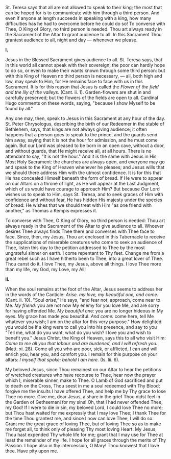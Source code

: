 
St. Teresa says that all are not allowed to speak to their king; the most that can be hoped for is to communicate with him through a third person. And even if anyone at length succeeds in speaking with a king, how many difficulties has he had to overcome before he could do so! To converse with Thee, O King of Glory, no third person is needed. Thou art always ready in the Sacrament of the Altar to grant audience to all. In this Sacrament Thou grantest audience to all, night and day — whenever we please.

**I\.**

Jesus in the Blessed Sacrament gives audience to all. St. Teresa says, that in this world all cannot speak with their sovereign; the poor can hardly hope to do so, or even to make their wants known through some third person: but with this King of Heaven no third person is necessary, — all, both high and low, may speak to Him, for He remains face to face with us in this Sacrament. It is for this reason that Jesus is called the *Flower of the field and the lily of the valleys*. (Cant. ii. 1). Garden-flowers are shut in and carefully preserved; but the flowers of the fields are open to all. Cardinal Hugo comments on these words, saying, \"because I show Myself to be found by all.\"

Any one may, then, speak to Jesus in this Sacrament at any hour of the day. St. Peter Chrysologus, describing the birth of our Redeemer in the stable of Bethlehem, says, that kings are not always giving audience; it often happens that a person goes to speak to the prince, and the guards send him away, saying that it is not the hour for admission, and he must come again. But our Lord was pleased to be born in an open cave, without a door, and without guards, that He might receive all, at all hours. There is no attendant to say, \"It is not the hour.\" And it is the same with Jesus in His Most Holy Sacrament: the churches are always open, and everyone may go and speak to the King of Heaven whenever he pleases; and Jesus wills that we should there address Him with the utmost confidence. It is for this that He has concealed Himself beneath the form of bread. If He were to appear on our Altars on a throne of light, as He will appear at the Last Judgment, which of us would have courage to approach Him? But because Our Lord wishes us to speak to Him, says St. Teresa, and to seek graces of Him with confidence and without fear, He has hidden His majesty under the species of bread: He wishes that we should treat with Him \"as one friend with another,\" as Thomas a Kempis expresses it.

To converse with Thee, O King of Glory, no third person is needed: Thou art always ready in the Sacrament of the Altar to give audience to all. Whoever desires Thee always finds Thee there and converses with Thee face to face. Since, then, my Jesus, Thou art enclosed in this Tabernacle to receive the supplications of miserable creatures who come to seek an audience of Thee, listen this day to the petition addressed to Thee by the most ungrateful sinner on earth. I come repentant to Thy feet. Change me from a great rebel such as I have hitherto been to Thee, into a great lover of Thee. Thou canst do it. I love Thee, my Jesus, above all things. I love Thee more than my life, my God, my Love, my All!

**II\.**

When the soul remains at the foot of the Altar, Jesus seems to address her in the words of the Canticle: *Arise. my love, my beautiful one, and come.* (Cant. ii. 10). \"Soul *arise*,\" He says, \"and fear not; approach, come near to Me. *My friend:* you are not now My enemy for you love Me, and are sorry for having offended Me. *My beautiful on*e: you are no longer hideous in My eyes. My grace has made you beautiful. *And come:* come here, tell Me whatever you wish; I am on the altar for this very purpose.\" How delighted you would be if a king were to call you into his presence, and say to you \"Tell me, what do you want, what do you wish? I love you and wish to benefit you.\" Jesus Christ, the King of Heaven, says this to all who visit Him: *Come to me all you that labour and are burdened, and I will refresh you.* (Matt. xi. 28). Come all you who are poor, sick, or afflicted, I can and will enrich you, hear you, and comfort you. I remain for this purpose on your altars: *I myself that spoke: behold I am here.* (Is. lii. 6).

My beloved Jesus, since Thou remainest on our Altar to hear the petitions of wretched creatures who have recourse to Thee, hear now the prayer which I, miserable sinner, make to Thee. O Lamb of God sacrificed and put to death on the Cross, Thou seest in me a soul redeemed with Thy Blood; forgive me the insults I have offered Thee, and help me by Thy grace to lose Thee no more. Give me, dear Jesus, a share in the grief Thou didst feel in the Garden of Gethsemani for my sins! Oh, that I had never offended Thee, my God! If I were to die in sin, my beloved Lord, I could love Thee no more; but Thou hast waited for me expressly that I may love Thee; I thank Thee for the time Thou grantest me, and since I now can love Thee, I will do so. Grant me the great grace of loving Thee, but of loving Thee so as to make me forget all, to think only of pleasing Thy most loving Heart. My Jesus, Thou hast expended Thy whole life for me; grant that I may use for Thee at least the remainder of my life. I hope for all graces through the merits of Thy Passion. I hope also in thy intercession, O Mary! Thou knowest that I love thee. Have pity upon me.

